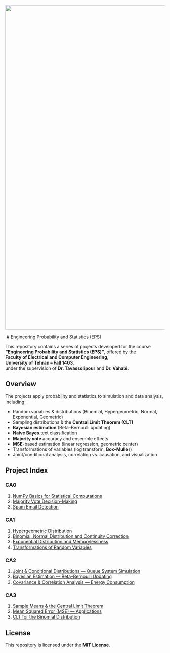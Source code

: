 <p align="center">
  
<img width="1536" height="1024" alt="Image" src="https://github.com/user-attachments/assets/e14abd74-13e0-4e09-9c8e-ed0cae015ad6" />
</p>
﻿
# Engineering Probability and Statistics (EPS)


This repository contains a series of projects developed for the course  
**“Engineering Probability and Statistics (EPS)”**, offered by the  
**Faculty of Electrical and Computer Engineering**,  
**University of Tehran – Fall 1403**,  
under the supervision of **Dr. Tavassolipour** and **Dr. Vahabi**.

## Overview

The projects apply probability and statistics to simulation and data analysis, including:
- Random variables & distributions (Binomial, Hypergeometric, Normal, Exponential, Geometric)
- Sampling distributions & the **Central Limit Theorem (CLT)**
- **Bayesian estimation** (Beta–Bernoulli updating)
- **Naive Bayes** text classification
- **Majority vote** accuracy and ensemble effects
- **MSE**-based estimation (linear regression, geometric center)
- Transformations of variables (log transform, **Box–Muller**)
- Joint/conditional analysis, correlation vs. causation, and visualization

## Project Index

### CA0
1. [NumPy Basics for Statistical Computations](https://github.com/ParsaBukani/Engineering-Probability-and-Statistics-EPS-/tree/main/NumPy%20Basics%20for%20Statistical%20Computations)
2. [Majority Vote Decision-Making](https://github.com/ParsaBukani/Engineering-Probability-and-Statistics-EPS-/tree/main/Majority%20Vote%20Decision-Making)
3. [Spam Email Detection](https://github.com/ParsaBukani/Engineering-Probability-and-Statistics-EPS-/tree/main/Spam%20Email%20Detection)

### CA1
1. [Hypergeometric Distribution](https://github.com/ParsaBukani/Engineering-Probability-and-Statistics-EPS-/tree/main/Hypergeometric%20Distribution)
2. [Binomial, Normal Distribution and Continuity Correction](https://github.com/ParsaBukani/Engineering-Probability-and-Statistics-EPS-/tree/main/Binomial%2C%20Normal%20Distribution%20and%20Continuity%20Correction)
3. [Exponential Distribution and Memorylessness](https://github.com/ParsaBukani/Engineering-Probability-and-Statistics-EPS-/tree/main/Exponential%20Distribution%20and%20Memorylessness)
4. [Transformations of Random Variables](https://github.com/ParsaBukani/Engineering-Probability-and-Statistics-EPS-/tree/main/Transformations%20of%20Random%20Variables)

### CA2
1. [Joint & Conditional Distributions — Queue System Simulation](https://github.com/ParsaBukani/Engineering-Probability-and-Statistics-EPS-/tree/main/Joint%20%26%20Conditional%20Distributions)
2. [Bayesian Estimation — Beta–Bernoulli Updating](https://github.com/ParsaBukani/Engineering-Probability-and-Statistics-EPS-/tree/main/Bayesian%20Estimation)
3. [Covariance & Correlation Analysis — Energy Consumption](https://github.com/ParsaBukani/Engineering-Probability-and-Statistics-EPS-/tree/main/Covariance%20%26%20Correlation%20Analysis)

### CA3
1. [Sample Means & the Central Limit Theorem](https://github.com/ParsaBukani/Engineering-Probability-and-Statistics-EPS-/tree/main/Sampling%20%26%20the%20Central%20Limit%20Theorem)
2. [Mean Squared Error (MSE) — Applications](https://github.com/ParsaBukani/Engineering-Probability-and-Statistics-EPS-/tree/main/Mean%20Squared%20Error%20Applications)
3. [CLT for the Binomial Distribution](https://github.com/ParsaBukani/Engineering-Probability-and-Statistics-EPS-/tree/main/CLT%20for%20the%20Binomial%20Distribution)

## License

This repository is licensed under the **MIT License**.

